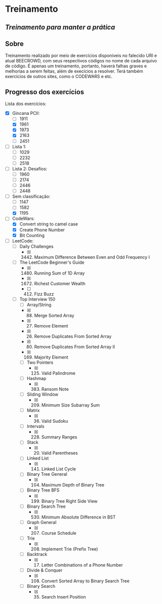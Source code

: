 # Treinamento
## *Treinamento para manter a prática*

Sobre
-----

Treinamento realizado por meio de exercícios disponíveis no falecido URI e atual BEECROWD, com seus respectivos códigos no nome de cada arquivo de código.
É apenas um treinamento, portanto, haverá falhas graves e melhorias a serem feitas, além de execícios a resolver.
Terá também exercícios de outros sites, como o CODEWARS e etc.

Progresso dos exercícios
------------------------
Lista dos exercícios:
- [X] Gincana PCII:
  - [ ] 1911
  - [X] 1961
  - [X] 1973
  - [X] 2163
  - [ ] 2451
- [ ] Lista 1:
  - [ ] 1029
  - [ ] 2232
  - [ ] 2518
- [ ] Lista 2: Desafios:
  - [ ] 1960
  - [ ] 2174
  - [ ] 2446
  - [ ] 2448
- [ ] Sem classificação:
  - [ ] 1147
  - [ ] 1582
  - [x] 1195
- [ ] CodeWars:
  - [X] Convert string to camel case
  - [X] Create Phone Number
  - [X] Bit Counting
- [ ] LeetCode:
  - [ ] Daily Challenges
    - [X] 3442. Maximum Difference Between Even and Odd Frequency I 
  - [ ] The LeetCode Beginner's Guide
    - [X] 1480. Running Sum of 1D Array
    - [X] 1672. Richest Customer Wealth
    - [ ] 412. Fizz Buzz
  - [ ] Top Interview 150
    - [ ]  Array/String
      - [X] 88. Merge Sorted Array
      - [X] 27. Remove Element
      - [X] 26. Remove Duplicates From Sorted Array
      - [X] 80. Remove Duplicates From Sorted Array II
      - [X] 169. Majority Element
    - [ ] Two Pointers
      - [X] 125. Valid Palindrome
    - [ ] Hashmap
      - [X] 383. Ransom Note
    - [ ] Sliding Window
      - [X] 209. Minimum Size Subarray Sum
    - [ ] Matrix
      - [X] 36. Valid Sudoku
    - [ ] Intervals
      - [X] 228. Summary Ranges
    - [ ] Stack
      - [X] 20. Valid Parentheses
    - [ ] Linked List
      - [X] 141. Linked List Cycle
    - [ ] Binary Tree General
      - [X] 104. Maximum Depth of Binary Tree
    - [ ] Binary Tree BFS
      - [X] 199. Binary Tree Right Side View
    - [ ] Binary Search Tree
      - [X] 530. Minimum Absolute Difference in BST
    - [ ] Graph General
      - [X] 207. Course Schedule
    - [ ] Trie
      - [X] 208. Implement Trie (Prefix Tree)
    - [ ] Backtrack
      - [X] 17. Letter Combinations of a Phone Number
    - [ ] Divide & Conquer
      - [X] 108. Convert Sorted Array to Binary Search Tree
    - [ ] Binary Search
      - [X] 35. Search Insert Position
